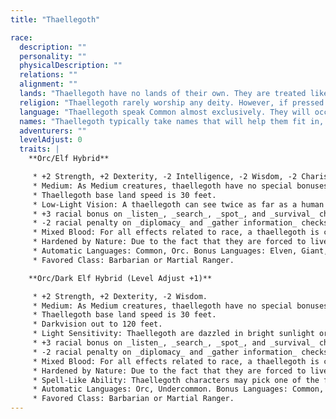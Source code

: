 ```yaml
---
title: "Thaellegoth"

race:
  description: ""
  personality: ""
  physicalDescription: ""
  relations: ""
  alignment: ""
  lands: "Thaellegoth have no lands of their own. They are treated like vermin by nearly everyone in Pannotia, and they tend to live secluded lives in forests or the far north. Those thaellegoth who do manage to scrape out a living among other races are likely to live in barely habitable buildings and work as thugs-for-hire, bodyguards, or other such work."
  religion: "Thaellegoth rarely worship any deity. However, if pressed for a specific loyalty, most will choose Randar Delaco as their patron. The simple reason for this is due to his legendary brutality, something that appeals to the nature of the thaellegoth."
  language: "Thaellegoth speak Common almost exclusively. They will occasionally learn Orc, but share the Orc's distaste of nearly all things Elven. As such, thaellegoth rarely learn to speak the Elven language."
  names: "Thaellegoth typically take names that will help them fit in, as best they are able, with the rest of society. Their names are usually similar to human names, but there are also those who prefer to tout their Orc heritage. These thaellegoth often choose names common among Orc tribes."
  adventurers: ""
  levelAdjust: 0
  traits: |
    **Orc/Elf Hybrid**

     * +2 Strength, +2 Dexterity, -2 Intelligence, -2 Wisdom, -2 Charisma
     * Medium: As Medium creatures, thaellegoth have no special bonuses or penalties due to their size.
     * Thaellegoth base land speed is 30 feet.
     * Low-Light Vision: A thaellegoth can see twice as far as a human in starlight, moonlight, torchlight, and similar conditions of poor illumination. He retains the ability to distinguish color and detail under these conditions.
     * +3 racial bonus on _listen_, _search_, _spot_, and _survival_ checks.
     * -2 racial penalty on _diplomacy_ and _gather information_ checks.
     * Mixed Blood: For all effects related to race, a thaellegoth is considered both an elf and an orc. However, in cases where these distinctions would conflict with one another, a thaellegoth is considered to be the more beneficial race.
     * Hardened by Nature: Due to the fact that they are forced to live in the wild, thaellegoth are considered to be under the effect of an _endure elements_ spell at all times. This is considered a supernatural ability.
     * Automatic Languages: Common, Orc. Bonus Languages: Elven, Giant, Gnoll, Goblin, Undercommon.
     * Favored Class: Barbarian or Martial Ranger.

    **Orc/Dark Elf Hybrid (Level Adjust +1)**

     * +2 Strength, +2 Dexterity, -2 Wisdom.
     * Medium: As Medium creatures, thaellegoth have no special bonuses or penalties due to their size.
     * Thaellegoth base land speed is 30 feet.
     * Darkvision out to 120 feet.
     * Light Sensitivity: Thaellegoth are dazzled in bright sunlight or within the radius of a _daylight_ spell.
     * +3 racial bonus on _listen_, _search_, _spot_, and _survival_ checks.
     * -2 racial penalty on _diplomacy_ and _gather information_ checks.
     * Mixed Blood: For all effects related to race, a thaellegoth is considered both a dark elf and an orc. However, in cases where these distinctions would conflict with one another, a thaellegoth is considered to be the more beneficial race.
     * Hardened by Nature: Due to the fact that they are forced to live in the wild, thaellegoth are considered to be under the effect of an _endure elements_ spell at all times. This is considered a supernatural ability.
     * Spell-Like Ability: Thaellegoth characters may pick one of the following at character creation: 1/day - _faerie fire_, _darkness_, or _spider climb_.
     * Automatic Languages: Orc, Undercommon. Bonus Languages: Common, Giant, Gnoll, Goblin.
     * Favored Class: Barbarian or Martial Ranger.
---
```

